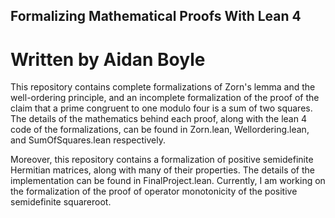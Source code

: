 ## Formalizing Mathematical Proofs With Lean 4
# Written by Aidan Boyle

This repository contains complete formalizations of Zorn's lemma and the well-ordering principle, and an incomplete formalization of the proof of the claim that a prime congruent to one modulo four is a sum of two squares. 
The details of the mathematics behind each proof, along with the lean 4 code of the formalizations, can be found in Zorn.lean, Wellordering.lean, and SumOfSquares.lean respectively.

Moreover, this repository contains a formalization of positive semidefinite Hermitian matrices, along with many of their properties. The details of the implementation can be found in FinalProject.lean. 
Currently, I am working on the formalization of the proof of operator monotonicity of the positive semidefinite squareroot. 
